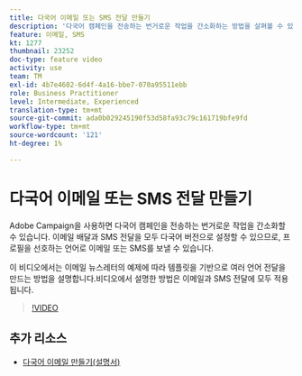 ```yaml
---
title: 다국어 이메일 또는 SMS 전달 만들기
description: '다국어 캠페인을 전송하는 번거로운 작업을 간소화하는 방법을 살펴볼 수 있습니다. '
feature: 이메일, SMS
kt: 1277
thumbnail: 23252
doc-type: feature video
activity: use
team: TM
exl-id: 4b7e4602-6d4f-4a16-bbe7-070a95511ebb
role: Business Practitioner
level: Intermediate, Experienced
translation-type: tm+mt
source-git-commit: ada0b029245190f53d58fa93c79c161719bfe9fd
workflow-type: tm+mt
source-wordcount: '121'
ht-degree: 1%

---
```


# 다국어 이메일 또는 SMS 전달 만들기

Adobe Campaign을 사용하면 다국어 캠페인을 전송하는 번거로운 작업을 간소화할 수 있습니다. 이메일 배달과 SMS 전달을 모두 다국어 버전으로 설정할 수 있으므로, 프로필을 선호하는 언어로 이메일 또는 SMS를 보낼 수 있습니다.

이 비디오에서는 이메일 뉴스레터의 예제에 따라 템플릿을 기반으로 여러 언어 전달을 만드는 방법을 설명합니다.비디오에서 설명한 방법은 이메일과 SMS 전달에 모두 적용됩니다.

>[!VIDEO](https://video.tv.adobe.com/v/23252?quality=12)

## 추가 리소스

* [다국어 이메일 만들기(설명서)](https://docs.adobe.com/content/help/en/campaign-standard/using/communication-channels/email-messages/creating-a-multilingual-email.html)
